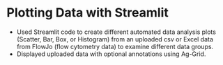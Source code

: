 # Plotting Data with Streamlit

* Used Streamlit code to create different automated data analysis plots (Scatter, Bar, Box, or Histogram) from an uploaded csv or Excel data from FlowJo (flow cytometry data) to examine different data groups.
* Displayed uploaded data with optional annotations using Ag-Grid.
